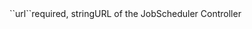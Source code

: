 <tr><td>``url``</td><td>required, string</td><td>URL of the JobScheduler Controller</td><td></td><td></td></tr>
    